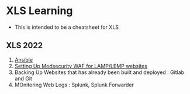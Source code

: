 # XLS Learning
* This is intended to be a cheatsheet for XLS 

## XLS 2022
1. [Ansible](https://github.com/irboi746/XLS_Learning/tree/main/Ansible_Basics)
2. [Setting Up Modsecurity WAF for LAMP/LEMP websites]()
3. Backing Up Websites that has already been built and deployed : Gitlab and Git
4. MOnitoring Web Logs : Splunk, Splunk Forwarder
